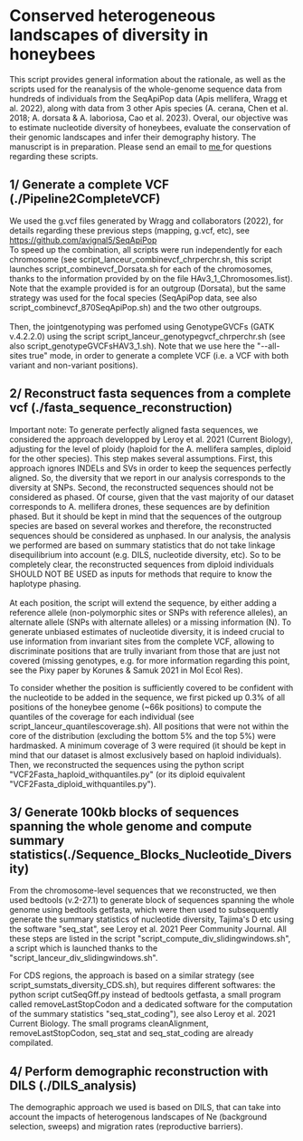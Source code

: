 # Conserved heterogeneous landscapes of diversity in honeybees
This script provides general information about the rationale, as well as the scripts used for the reanalysis of the whole-genome sequence data from hundreds of individuals from the SeqApiPop data (Apis mellifera, Wragg et al. 2022), along with data from 3 other Apis species (A. cerana, Chen et al. 2018; A. dorsata & A. laboriosa, Cao et al. 2023). Overal, our objective was to estimate nucleotide diversity of honeybees, evaluate the conservation of their genomic landscapes and infer their demography history. The manuscript is in preparation. Please send an email to <a href="mailto:thibault.leroy@inrae.fr?subject=[SeqApiPopReanalysis-Github]">me </a> for questions regarding these scripts.

## 1/ Generate a complete VCF (./Pipeline2CompleteVCF)
We used the g.vcf files generated by Wragg and collaborators (2022), for details regarding these previous steps (mapping, g.vcf, etc), see https://github.com/avignal5/SeqApiPop <br>
To speed up the combination, all scripts were run independently for each chromosome (see script_lanceur_combinevcf_chrperchr.sh, this script launches script_combinevcf_Dorsata.sh for each of the chromosomes, thanks to the information provided by on the file HAv3_1_Chromosomes.list). Note that the example provided is for an outgroup (Dorsata), but the same strategy was used for the focal species (SeqApiPop data, see also script_combinevcf_870SeqApiPop.sh) and the two other outgroups. <br><br>
Then, the jointgenotyping was perfomed using GenotypeGVCFs (GATK v.4.2.2.0) using the script script_lanceur_genotypegvcf_chrperchr.sh (see also script_genotypeGVCFsHAV3_1.sh). Note that we use here the "--all-sites true" mode, in order to generate a complete VCF (i.e. a VCF with both variant and non-variant positions). <br>

## 2/ Reconstruct fasta sequences from a complete vcf (./fasta_sequence_reconstruction)
Important note: To generate perfectly aligned fasta sequences, we considered the approach developped by Leroy et al. 2021 (Current Biology), adjusting for the level of ploidy (haploid for the A. mellifera samples, diploid for the other species). This step makes several assumptions. First, this approach ignores INDELs and SVs in order to keep the sequences perfectly aligned. So, the diversity that we report in our analysis corresponds to the diversity at SNPs. Second, the reconstructed sequences should not be considered as phased. Of course, given that the vast majority of our dataset corresponds to A. mellifera drones, these sequences are by definition phased. But it should be kept in mind that the sequences of the outgroup species are based on several workes and therefore, the reconstructed sequences should be considered as unphased. In our analysis, the analysis we performed are based on summary statistics that do not take linkage disequilibrium into account (e.g. DILS, nucleotide diversity, etc). So to be completely clear, the reconstructed sequences from diploid individuals SHOULD NOT BE USED as inputs for methods that require to know the haplotype phasing.<br><br>
At each position, the script will extend the sequence, by either adding a reference allele (non-polymorphic sites or SNPs with reference alleles), an alternate allele (SNPs with alternate alleles) or a missing information (N). To generate unbiased estimates of nucleotide diversity, it is indeed crucial to use information from invariant sites from the complete VCF, allowing to discriminate positions that are trully invariant from those that are just not covered (missing genotypes, e.g. for more information regarding this point, see the Pixy paper by Korunes & Samuk 2021 in Mol Ecol Res).<br>

To consider whether the position is sufficiently covered to be confident with the nucleotide to be added in the sequence, we first picked up 0.3% of all positions of the honeybee genome (~66k positions) to compute the quantiles of the coverage for each individual (see script_lanceur_quantilescoverage.sh). All positions that were not within the core of the distribution (excluding the bottom 5% and the top 5%) were hardmasked. A minimum coverage of 3 were required (it should be kept in mind that our dataset is almost exclusively based on haploid individuals). Then, we reconstructed the sequences using the python script "VCF2Fasta_haploid_withquantiles.py" (or its diploid equivalent "VCF2Fasta_diploid_withquantiles.py").<br>

## 3/ Generate 100kb blocks of sequences spanning the whole genome and compute summary statistics(./Sequence_Blocks_Nucleotide_Diversity)
From the chromosome-level sequences that we reconstructed, we then used bedtools (v.2-27.1) to generate block of sequences spanning the whole genome using bedtools getfasta, which were then used to subsequently generate the summary statistics of nucleotide diversity, Tajima's D etc using the software "seq_stat", see Leroy et al. 2021 Peer Community Journal. All these steps are listed in the script "script_compute_div_slidingwindows.sh", a script which is launched thanks to the "script_lanceur_div_slidingwindows.sh". <br>

For CDS regions, the approach is based on a similar strategy (see script_sumstats_diversity_CDS.sh), but requires different softwares: the python script cutSeqGff.py instead of bedtools getfasta, a small program called removeLastStopCodon and a dedicated software for the computation of the summary statistics "seq_stat_coding"), see also Leroy et al. 2021 Current Biology. The small programs cleanAlignment, removeLastStopCodon, seq_stat and seq_stat_coding are already compilated.

## 4/ Perform demographic reconstruction with DILS (./DILS_analysis)
The demographic approach we used is based on DILS, that can take into account the impacts of heterogenous landscapes of Ne (background selection, sweeps) and migration rates (reproductive barriers). 
